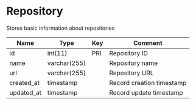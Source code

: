 # Repository

Stores basic information about repositories

| Name       | Type         | Key | Comment                   |
|------------|--------------|-----|---------------------------|
| id         | int(11)      | PRI | Repository ID             |
| name       | varchar(255) |     | Repository name           |
| url        | varchar(255) |     | Repository URL            |
| created_at | timestamp    |     | Record creation timestamp |
| updated_at | timestamp    |     | Record update timestamp   |

